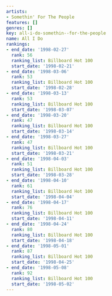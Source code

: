 ```yaml
---
artists:
- Somethin' For The People
features: []
genres: []
key: all-i-do-somethin--for-the-people
name: All I Do
rankings:
- end_date: '1998-02-27'
  rank: 56
  ranking_list: Billboard Hot 100
  start_date: '1998-02-21'
- end_date: '1998-03-06'
  rank: 53
  ranking_list: Billboard Hot 100
  start_date: '1998-02-28'
- end_date: '1998-03-13'
  rank: 53
  ranking_list: Billboard Hot 100
  start_date: '1998-03-07'
- end_date: '1998-03-20'
  rank: 47
  ranking_list: Billboard Hot 100
  start_date: '1998-03-14'
- end_date: '1998-03-27'
  rank: 47
  ranking_list: Billboard Hot 100
  start_date: '1998-03-21'
- end_date: '1998-04-03'
  rank: 51
  ranking_list: Billboard Hot 100
  start_date: '1998-03-28'
- end_date: '1998-04-10'
  rank: 61
  ranking_list: Billboard Hot 100
  start_date: '1998-04-04'
- end_date: '1998-04-17'
  rank: 76
  ranking_list: Billboard Hot 100
  start_date: '1998-04-11'
- end_date: '1998-04-24'
  rank: 80
  ranking_list: Billboard Hot 100
  start_date: '1998-04-18'
- end_date: '1998-05-01'
  rank: 87
  ranking_list: Billboard Hot 100
  start_date: '1998-04-25'
- end_date: '1998-05-08'
  rank: 92
  ranking_list: Billboard Hot 100
  start_date: '1998-05-02'
---
```



